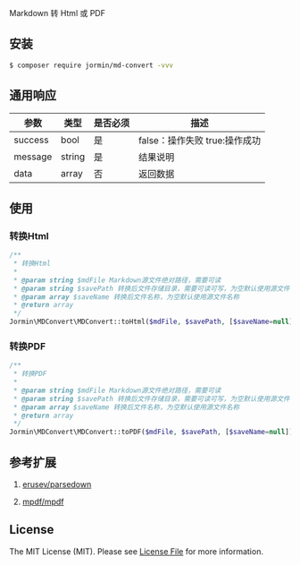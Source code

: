 Markdown 转 Html 或 PDF

## 安装

``` bash
$ composer require jormin/md-convert -vvv
```

## 通用响应

| 参数  | 类型  | 是否必须  | 描述  |
| ------------ | ------------ | ------------ | ------------ |
| success | bool | 是 | false：操作失败 true:操作成功 |
| message | string | 是 | 结果说明 |
| data | array | 否 | 返回数据 |


## 使用

### 转换Html

```php
/**
 * 转换Html
 *
 * @param string $mdFile Markdown源文件绝对路径，需要可读
 * @param string $savePath 转换后文件存储目录，需要可读可写，为空默认使用源文件目录
 * @param array $saveName 转换后文件名称，为空默认使用源文件名称
 * @return array
 */
Jormin\MDConvert\MDConvert::toHtml($mdFile, $savePath, [$saveName=null]);
```

### 转换PDF

```php
/**
 * 转换PDF
 *
 * @param string $mdFile Markdown源文件绝对路径，需要可读
 * @param string $savePath 转换后文件存储目录，需要可读可写，为空默认使用源文件目录
 * @param array $saveName 转换后文件名称，为空默认使用源文件名称
 * @return array
 */
Jormin\MDConvert\MDConvert::toPDF($mdFile, $savePath, [$saveName=null]);
```

## 参考扩展

1. [erusev/parsedown](https://github.com/erusev/parsedown)

2. [mpdf/mpdf](https://github.com/mpdf/mpdf)

## License

The MIT License (MIT). Please see [License File](LICENSE.md) for more information.
